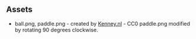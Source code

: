 Assets
------

 - ball.png, paddle.png - created by [Kenney.nl](https://www.kenney.nl/) - CC0
   paddle.png modified by rotating 90 degrees clockwise.
